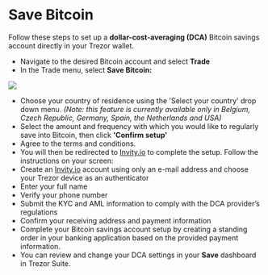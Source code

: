 # Save Bitcoin

Follow these steps to set up a **dollar-cost-averaging (DCA)** Bitcoin savings account directly in your Trezor wallet.

* Navigate to the desired Bitcoin account and select **Trade**
* In the Trade menu, select **Save Bitcoin:**

![](../../.gitbook/assets/Save\_Bitcoin-HL.png)

* Choose your country of residence using the 'Select your country' drop down menu. _(Note: this feature is currently available only in Belgium, Czech Republic, Germany, Spain, the Netherlands and USA)_
* Select the amount and frequency with which you would like to regularly save into Bitcoin, then click **'Confirm setup'**
* Agree to the terms and conditions.&#x20;
* You will then be redirected to [Invity.io](http://invity.io) to complete the setup. Follow the instructions on your screen:
* Create an [Invity.io](http://invity.io) account using only an e-mail address and choose your Trezor device as an authenticator
* Enter your full name
* Verify your phone number
* Submit the KYC and AML information to comply with the DCA provider’s regulations
* Confirm your receiving address and payment information
* Complete your Bitcoin savings account setup by creating a standing order in your banking application based on the provided payment information.
* You can review and change your DCA settings in your **Save** dashboard in Trezor Suite.
